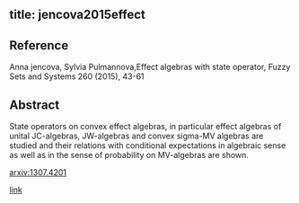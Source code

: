 title: jencova2015effect
---


## Reference

Anna jencova, Sylvia Pulmannova,Effect algebras with state operator, Fuzzy Sets and Systems 260 (2015), 43-61

## Abstract 
  State operators on convex effect algebras, in particular effect algebras of
unital JC-algebras, JW-algebras and convex sigma-MV algebras are studied and
their relations with conditional expectations in algebraic sense as well as in
the sense of probability on MV-algebras are shown.

   
[arxiv:1307.4201](https://arxiv.org/abs/1307.4201)

[link](https://www.sciencedirect.com/science/article/abs/pii/S0165011414002668)
